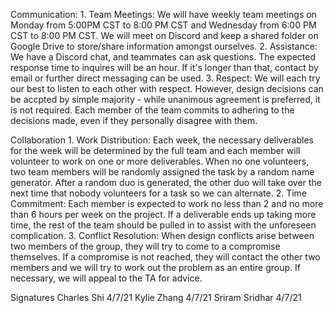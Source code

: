 Communication:
    1. Team Meetings: We will have weekly team meetings on Monday from 5:00PM CST to 8:00 PM CST and Wednesday from 6:00 PM CST to 8:00 PM CST. We will meet on Discord and keep a shared folder on Google Drive to store/share information amongst ourselves.
    2. Assistance: We have a Discord chat, and teammates can ask questions. The expected response
    time to inquires will be an hour. If it's longer than that, contact by email or further direct
    messaging can be used.
    3. Respect: We will each try our best to listen to each other with respect. However, design decisions can be accpted by simple majority - while unanimous agreement is preferred, it is not required. Each member of the team commits to adhering to the decisions made, even if they personally disagree with them.

Collaboration
    1. Work Distribution: Each week, the necessary deliverables for the week will be determined by the full team and each member will volunteer to work on one or more deliverables. When no one volunteers, two team members will be randomly assigned the task by a random name generator. After a random duo is generated, the other duo will take over the next time that nobody volunteers for a task so we can alternate.
    2. Time Commitment: Each member is expected to work no less than 2 and no more than 6 hours per week on the project. If a deliverable ends up taking more time, the rest of the team should be pulled in to assist with the unforeseen complication.
    3. Conflict Resolution: When design conflicts arise between two members of the group, they will try to come to a compromise themselves. If a compromise is not reached, they will contact the other two members and we will try to work out the problem as an entire group. If necessary, we will appeal to the TA for advice.

Signatures
Charles Shi 4/7/21
Kylie Zhang 4/7/21
Sriram Sridhar 4/7/21